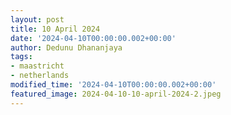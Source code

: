 ```yaml
---
layout: post
title: 10 April 2024
date: '2024-04-10T00:00:00.002+00:00'
author: Dedunu Dhananjaya
tags:
- maastricht
- netherlands
modified_time: '2024-04-10T00:00:00.002+00:00'
featured_image: 2024-04-10-10-april-2024-2.jpeg
---
```

